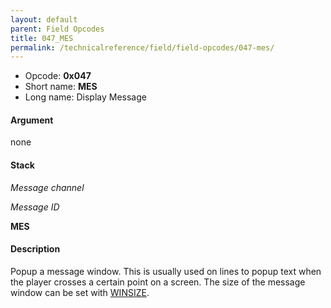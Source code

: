 ```yaml
---
layout: default
parent: Field Opcodes
title: 047_MES
permalink: /technicalreference/field/field-opcodes/047-mes/
---
```


-   Opcode: **0x047**
-   Short name: **MES**
-   Long name: Display Message

#### Argument

none

#### Stack

  
*Message channel*

*Message ID*

**MES**

#### Description

Popup a message window. This is usually used on lines to popup text when the player crosses a certain point on a screen. The size of the message window can be set with [WINSIZE](04B_WINSIZE).

